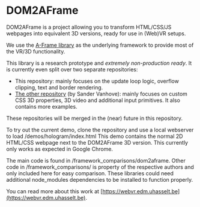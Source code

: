 # DOM2AFrame

DOM2AFrame is a project allowing you to transform HTML/CSS/JS webpages into equivalent 3D versions, ready for use in (Web)VR setups. 

We use the [A-Frame library](http://a-frame.io/) as the underlying framework to provide most of the VR/3D functionality. 

This library is a research prototype and *extremely non-production ready*. It is currently even split over two separate repositories:
* This repository: mainly focuses on the update loop logic, overflow clipping, text and border rendering.
* [The other repository](https://github.com/Lamasaurus/DOM2AFrame) (by Sander Vanhove): mainly focuses on custom CSS 3D properties, 3D video and additional input primitives. It also contains more examples. 

These repositories will be merged in the (near) future in this repository. 

To try out the current demo, clone the repository and use a local webserver to load /demos/hologram/index.html
This demo contains the normal 2D HTML/CSS webpage next to the DOM2AFrame 3D version. 
This currently only works as expected in Google Chrome. 

The main code is found in /framework_comparisons/dom2aframe.
Other code in /framework_comparisons/ is property of the respective authors and only included here for easy comparison. 
These libraries could need additional node_modules dependencies to be installed to function properly. 

You can read more about this work at [https://webvr.edm.uhasselt.be](https://webvr.edm.uhasselt.be).
